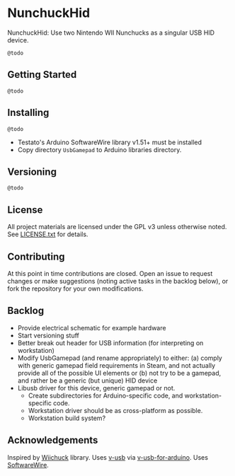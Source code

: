 # NunchuckHid

NunchuckHid: Use two Nintendo WII Nunchucks as a singular USB HID device.

`@todo`

## Getting Started

`@todo`

## Installing

`@todo`
- Testato's Arduino SoftwareWire library v1.51+ must be installed
- Copy directory `UsbGamepad` to Arduino libraries directory.

## Versioning

`@todo`

## License

All project materials are licensed under the GPL v3 unless otherwise noted. See [LICENSE.txt](LICENSE.txt) for details.

## Contributing

At this point in time contributions are closed. Open an issue to request changes or make suggestions (noting active tasks in the backlog below), or fork the repository for your own modifications.

## Backlog

- Provide electrical schematic for example hardware
- Start versioning stuff
- Better break out header for USB information (for interpreting on workstation)
- Modify UsbGamepad (and rename appropriately) to either:
  (a) comply with generic gamepad field requirements in Steam, and not actually provide all of the possible UI elements
  or
  (b) not try to be a gamepad, and rather be a generic (but unique) HID device
- Libusb driver for this device, generic gamepad or not.
  - Create subdirectories for Arduino-specific code, and workstation-specific code.
  - Workstation driver should be as cross-platform as possible.
  - Workstation build system?

## Acknowledgements

Inspired by [Wiichuck](https://github.com/madhephaestus/WiiChuck) library.
Uses [v-usb](https://www.obdev.at/products/vusb/index.html) via [v-usb-for-arduino](https://github.com/gloob/vusb-for-arduino).
Uses [SoftwareWire](https://github.com/Testato/SoftwareWire).
